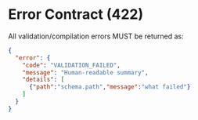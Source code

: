 # Error Contract (422)

All validation/compilation errors MUST be returned as:
```json
{
  "error": {
    "code": "VALIDATION_FAILED",
    "message": "Human-readable summary",
    "details": [
      {"path":"schema.path","message":"what failed"}
    ]
  }
}
```

